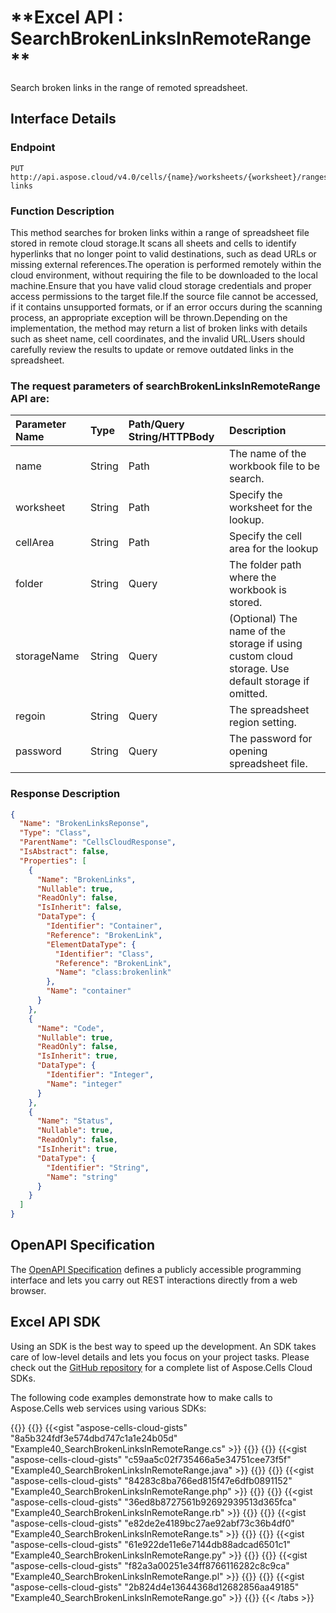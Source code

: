 # **Excel API : SearchBrokenLinksInRemoteRange **

Search broken links in the range of remoted spreadsheet. 


## **Interface Details**

### **Endpoint** 

```
PUT http://api.aspose.cloud/v4.0/cells/{name}/worksheets/{worksheet}/ranges/{cellArea}search/broken-links
```

### **Function Description**

This method searches for broken links within a range of spreadsheet file stored in remote cloud storage.It scans all sheets and cells to identify hyperlinks that no longer point to valid destinations, such as dead URLs or missing external references.The operation is performed remotely within the cloud environment, without requiring the file to be downloaded to the local machine.Ensure that you have valid cloud storage credentials and proper access permissions to the target file.If the source file cannot be accessed, if it contains unsupported formats, or if an error occurs during the scanning process, an appropriate exception will be thrown.Depending on the implementation, the method may return a list of broken links with details such as sheet name, cell coordinates, and the invalid URL.Users should carefully review the results to update or remove outdated links in the spreadsheet.

### The request parameters of **searchBrokenLinksInRemoteRange** API are: 

| Parameter Name | Type | Path/Query String/HTTPBody | Description | 
| :- | :- | :- |:- | 
|name|String|Path|The name of the workbook file to be search.|
|worksheet|String|Path|Specify the worksheet for the lookup.|
|cellArea|String|Path|Specify the cell area for the lookup|
|folder|String|Query|The folder path where the workbook is stored.|
|storageName|String|Query|(Optional) The name of the storage if using custom cloud storage. Use default storage if omitted.|
|regoin|String|Query|The spreadsheet region setting.|
|password|String|Query|The password for opening spreadsheet file.|


### **Response Description**
```json
{
  "Name": "BrokenLinksReponse",
  "Type": "Class",
  "ParentName": "CellsCloudResponse",
  "IsAbstract": false,
  "Properties": [
    {
      "Name": "BrokenLinks",
      "Nullable": true,
      "ReadOnly": false,
      "IsInherit": false,
      "DataType": {
        "Identifier": "Container",
        "Reference": "BrokenLink",
        "ElementDataType": {
          "Identifier": "Class",
          "Reference": "BrokenLink",
          "Name": "class:brokenlink"
        },
        "Name": "container"
      }
    },
    {
      "Name": "Code",
      "Nullable": true,
      "ReadOnly": false,
      "IsInherit": true,
      "DataType": {
        "Identifier": "Integer",
        "Name": "integer"
      }
    },
    {
      "Name": "Status",
      "Nullable": true,
      "ReadOnly": false,
      "IsInherit": true,
      "DataType": {
        "Identifier": "String",
        "Name": "string"
      }
    }
  ]
}
```

## OpenAPI Specification

The [OpenAPI Specification](https://reference.aspose.cloud/cells/#/SearchControllor/SearchBrokenLinksInRemoteRange) defines a publicly accessible programming interface and lets you carry out REST interactions directly from a web browser.

## Excel API SDK 

Using an SDK is the best way to speed up the development. An SDK takes care of low-level details and lets you focus on your project tasks. Please check out the [GitHub repository](https://github.com/aspose-cells-cloud) for a complete list of Aspose.Cells Cloud SDKs.

The following code examples demonstrate how to make calls to Aspose.Cells web services using various SDKs:


{{<tabs tabTotal="8" tabID="1" tabName1="C#" tabName2="Java" tabName3="PHP" tabName4="Ruby" tabName5="Node.js" tabName6="Python" tabName7="Perl" tabName8="Go" >}}
{{<tab tabNum="1" >}}
	{{<gist "aspose-cells-cloud-gists" "8a5b324fdf3e574dbd747c1a1e24b05d" "Example40_SearchBrokenLinksInRemoteRange.cs" >}}
{{</tab>}}
{{<tab tabNum="2" >}}
	{{<gist "aspose-cells-cloud-gists" "c59aa5c02f735466a5e34751cee73f5f" "Example40_SearchBrokenLinksInRemoteRange.java" >}}
{{</tab>}}
{{<tab tabNum="3" >}}
	{{<gist "aspose-cells-cloud-gists" "84283c8ba766ed815f47e6dfb0891152" "Example40_SearchBrokenLinksInRemoteRange.php" >}}
{{</tab>}}
{{<tab tabNum="4" >}}
	{{<gist "aspose-cells-cloud-gists" "36ed8b8727561b92692939513d365fca" "Example40_SearchBrokenLinksInRemoteRange.rb" >}}
{{</tab>}}
{{<tab tabNum="5" >}}
	{{<gist "aspose-cells-cloud-gists" "e82de2e4189bc27ae92abf73c36b4df0" "Example40_SearchBrokenLinksInRemoteRange.ts" >}}
{{</tab>}}
{{<tab tabNum="6" >}}
	{{<gist "aspose-cells-cloud-gists" "61e922de11e6e7144db88adcad6501c1" "Example40_SearchBrokenLinksInRemoteRange.py" >}}
{{</tab>}}
{{<tab tabNum="7" >}}
	{{<gist "aspose-cells-cloud-gists" "f82a3a00251e34ff8766116282c8c9ca" "Example40_SearchBrokenLinksInRemoteRange.pl" >}}
{{</tab>}}
{{<tab tabNum="8" >}}
	{{<gist "aspose-cells-cloud-gists" "2b824d4e13644368d12682856aa49185" "Example40_SearchBrokenLinksInRemoteRange.go" >}}
{{</tab>}}
{{< /tabs >}}


